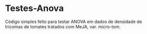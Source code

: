 # Testes-Anova

Código simples feito para testar ANOVA em dados de densidade de tricomas de tomates tratados com MeJA, var. micro-tom.
